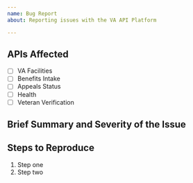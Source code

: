 ```yaml
---
name: Bug Report
about: Reporting issues with the VA API Platform

---
```


## APIs Affected

* [ ] VA Facilities
* [ ] Benefits Intake
* [ ] Appeals Status
* [ ] Health
* [ ] Veteran Verification

## Brief Summary and Severity of the Issue

<!-- One or two sentence summary of the Issue. Please indicate how severe this issue if for your use case. -->

## Steps to Reproduce

<!-- Please include any details about your environment, language, browser, operating system, etc that will halp us reproduce. -->

1. Step one
1. Step two
